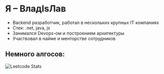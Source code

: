 # Я – ВладIsЛав
- Backend разработчик, работал в нескольких крупных IT компаниях
- Стек: .net, java, js
- Занимался Devops-ом и построением архитектуры
- Участвовал в найме и менторстве сотрудников

## Немного алгосов:
![Leetcode Stats](https://leetcard.jacoblin.cool/makhov1)

<!--
**VladMakhov/VladMakhov** is a ✨ _special_ ✨ repository because its `README.md` (this file) appears on your GitHub profile.

Here are some ideas to get you started:

- 🔭 I’m currently working on ...
- 🌱 I’m currently learning ...
- 👯 I’m looking to collaborate on ...
- 🤔 I’m looking for help with ...
- 💬 Ask me about ...
- 📫 How to reach me: ...
- 😄 Pronouns: ...
- ⚡ Fun fact: ...
-->
